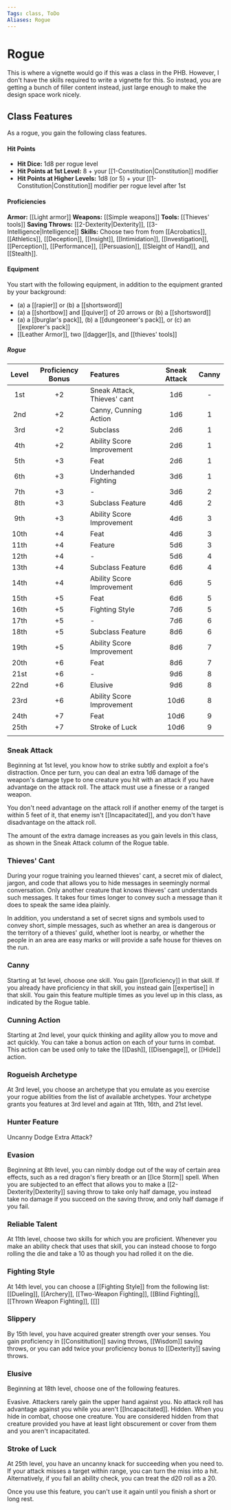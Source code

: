 ```yaml
---
Tags: class, ToDo
Aliases: Rogue
---
```

# Rogue
This is where a vignette would go if this was a class in the PHB. However, I don't have the skills required to write a vignette for this. So instead, you are getting a bunch of filler content instead, just large enough to make the design space work nicely. 


## Class Features
As a rogue, you gain the following class features.

#### Hit Points
- **Hit Dice:** 1d8 per rogue level
- **Hit Points at 1st Level:** 8 + your [[1-Constitution|Constitution]] modifier
- **Hit Points at Higher Levels:** 1d8 (or 5) + your [[1-Constitution|Constitution]] modifier per rogue level after 1st

#### Proficiencies
**Armor:** [[Light armor]]
**Weapons:** [[Simple weapons]]
**Tools:** [[Thieves' tools]]
**Saving Throws:** [[2-Dexterity|Dexterity]], [[3-Intelligence|Intelligence]]
**Skills:** Choose two from from [[Acrobatics]], [[Athletics]], [[Deception]], [[Insight]], [[Intimidation]], [[Investigation]], [[Perception]], [[Performance]], [[Persuasion]], [[Sleight of Hand]], and [[Stealth]].

#### Equipment

You start with the following equipment, in addition to the equipment granted by your background:

- (a) a [[rapier]] or (b) a [[shortsword]]
- (a) a [[shortbow]] and [[quiver]] of 20 arrows or (b) a [[shortsword]]
- (a) a [[burglar's pack]], (b) a [[dungeoneer's pack]], or (c) an [[explorer's pack]]
- [[Leather Armor]], two [[dagger]]s, and [[thieves' tools]]

<!--<div class='classTable wide'>-->
##### Rogue
| Level | Proficiency Bonus | Features                    | Sneak Attack | Canny |
|:-----:|:-----------------:|:--------------------------- |:------------:|:-----:|
|  1st  |        +2         | Sneak Attack, Thieves' cant |     1d6      |   -   |
|  2nd  |        +2         | Canny, Cunning Action       |     1d6      |   1   |
|  3rd  |        +2         | Subclass                    |     2d6      |   1   |
|  4th  |        +2         | Ability Score Improvement   |     2d6      |   1   |
|  5th  |        +3         | Feat                        |     2d6      |   1   |
|  6th  |        +3         | Underhanded Fighting        |     3d6      |   1   |
|  7th  |        +3         | -                           |     3d6      |   2   |
|  8th  |        +3         | Subclass Feature            |     4d6      |   2   |
|  9th  |        +3         | Ability Score Improvement   |     4d6      |   3   |
| 10th  |        +4         | Feat                        |     4d6      |   3   |
| 11th  |        +4         | Feature                     |     5d6      |   3   |
| 12th  |        +4         | -                           |     5d6      |   4   |
| 13th  |        +4         | Subclass Feature            |     6d6      |   4   |
| 14th  |        +4         | Ability Score Improvement   |     6d6      |   5   |
| 15th  |        +5         | Feat                        |     6d6      |   5   |
| 16th  |        +5         | Fighting Style              |     7d6      |   5   |
| 17th  |        +5         | -                           |     7d6      |   6   |
| 18th  |        +5         | Subclass Feature            |     8d6      |   6   |
| 19th  |        +5         | Ability Score Improvement   |     8d6      |   7   |
| 20th  |        +6         | Feat                        |     8d6      |   7   |
| 21st  |        +6         | -                           |     9d6      |   8   |
| 22nd  |        +6         | Elusive                     |     9d6      |   8   |
| 23rd  |        +6         | Ability Score Improvement   |     10d6     |   8   |
| 24th  |        +7         | Feat                        |     10d6     |   9   |
| 25th  |        +7         | Stroke of Luck              |     10d6     |   9   |
|       |                   |                             |              |       |
<!--</div>-->

### Sneak Attack
Beginning at 1st level, you know how to strike subtly and exploit a foe's distraction. Once per turn, you can deal an extra 1d6 damage of the weapon's damage type to one creature you hit with an attack if you have advantage on the attack roll. The attack must use a finesse or a ranged weapon.

You don't need advantage on the attack roll if another enemy of the target is within 5 feet of it, that enemy isn't [[Incapacitated]], and you don't have disadvantage on the attack roll.

The amount of the extra damage increases as you gain levels in this class, as shown in the Sneak Attack column of the Rogue table.

### Thieves' Cant
During your rogue training you learned thieves' cant, a secret mix of dialect, jargon, and code that allows you to hide messages in seemingly normal conversation. Only another creature that knows thieves' cant understands such messages. It takes four times longer to convey such a message than it does to speak the same idea plainly.

In addition, you understand a set of secret signs and symbols used to convey short, simple messages, such as whether an area is dangerous or the territory of a thieves' guild, whether loot is nearby, or whether the people in an area are easy marks or will provide a safe house for thieves on the run.

### Canny
Starting at 1st level, choose one skill. You gain [[proficiency]] in that skill. If you already have proficiency in that skill, you instead gain [[expertise]] in that skill.
You gain this feature multiple times as you level up in this class, as indicated by the Rogue table.

### Cunning Action
Starting at 2nd level, your quick thinking and agility allow you to move and act quickly. You can take a bonus action on each of your turns in combat. This action can be used only to take the [[Dash]], [[Disengage]], or [[Hide]] action.

### Rogueish Archetype
At 3rd level, you choose an archetype that you emulate as you exercise your rogue abilities from the list of available archetypes. Your archetype grants you features at 3rd level and again at 11th, 16th, and 21st level.

### Hunter Feature
Uncanny Dodge
Extra Attack?

### Evasion
Beginning at 8th level, you can nimbly dodge out of the way of certain area effects, such as a red dragon's fiery breath or an [[Ice Storm]] spell. When you are subjected to an effect that allows you to make a [[2-Dexterity|Dexterity]] saving throw to take only half damage, you instead take no damage if you succeed on the saving throw, and only half damage if you fail.

### Reliable Talent
At 11th level, choose two skills for which you are proficient. Whenever you make an ability check that uses that skill, you can instead choose to forgo rolling the die and take a 10 as though you had rolled it on the die.

### Fighting Style
At 14th level, you can choose a [[Fighting Style]] from the following list: [[Dueling]], [[Archery]], [[Two-Weapon Fighting]], [[Blind Fighting]], [[Thrown Weapon Fighting]], [[]]

### Slippery
By 15th level, you have acquired greater strength over your senses. You gain proficiency in [[Consititution]] saving throws, [[Wisdom]] saving throws, or you can add twice your proficiency bonus to [[Dexterity]] saving throws.

### Elusive
Beginning at 18th level, choose one of the following features. 

Evasive. Attackers rarely gain the upper hand against you. No attack roll has advantage against you while you aren't [[Incapacitated]].
Hidden. When you hide in combat, choose one creature. You are considered hidden from that creature provided you have at least light obscurement or cover from them and you aren't incapacitated.


### Stroke of Luck
At 25th level, you have an uncanny knack for succeeding when you need to. If your attack misses a target within range, you can turn the miss into a hit. Alternatively, if you fail an ability check, you can treat the d20 roll as a 20.

Once you use this feature, you can't use it again until you finish a short or long rest.